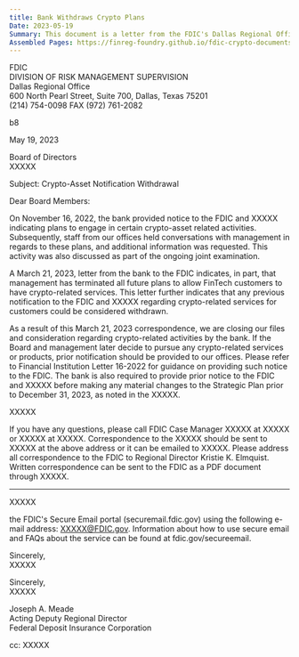 ```yaml
---
title: Bank Withdraws Crypto Plans
Date: 2023-05-19
Summary: This document is a letter from the FDIC's Dallas Regional Office to a bank's Board of Directors regarding the withdrawal of a crypto-asset notification. The letter acknowledges that the bank had previously notified the FDIC about plans to engage in crypto-asset related activities on November 16, 2022, which led to conversations between FDIC staff and bank management and requests for additional information. The letter confirms that the bank has terminated all future plans to allow FinTech customers to have crypto-related services, as indicated in the bank's March 21, 2023 letter, and that the FDIC is closing its files regarding the bank's crypto-related activities. The letter advises that if the bank decides to pursue crypto-related services in the future, it should provide prior notification to the FDIC, referencing Financial Institution Letter 16-2022 for guidance. (AI-generated)
Assembled Pages: https://finreg-foundry.github.io/fdic-crypto-documents//assets/assembled_pages/document_42498.pdf
---
```

FDIC  
DIVISION OF RISK MANAGEMENT SUPERVISION  
Dallas Regional Office  
600 North Pearl Street, Suite 700, Dallas, Texas 75201  
(214) 754-0098 FAX (972) 761-2082  

b8  

May 19, 2023  

Board of Directors  
XXXXX  

Subject: Crypto-Asset Notification Withdrawal  

Dear Board Members:  

On November 16, 2022, the bank provided notice to the FDIC and XXXXX indicating plans to engage in certain crypto-asset related activities. Subsequently, staff from our offices held conversations with management in regards to these plans, and additional information was requested. This activity was also discussed as part of the ongoing joint examination.  

A March 21, 2023, letter from the bank to the FDIC indicates, in part, that management has terminated all future plans to allow FinTech customers to have crypto-related services. This letter further indicates that any previous notification to the FDIC and XXXXX regarding crypto-related services for customers could be considered withdrawn.  

As a result of this March 21, 2023 correspondence, we are closing our files and consideration regarding crypto-related activities by the bank. If the Board and management later decide to pursue any crypto-related services or products, prior notification should be provided to our offices. Please refer to Financial Institution Letter 16-2022 for guidance on providing such notice to the FDIC. The bank is also required to provide prior notice to the FDIC and XXXXX before making any material changes to the Strategic Plan prior to December 31, 2023, as noted in the XXXXX.  

XXXXX  

If you have any questions, please call FDIC Case Manager XXXXX at XXXXX or XXXXX at XXXXX. Correspondence to the XXXXX should be sent to XXXXX at the above address or it can be emailed to XXXXX. Please address all correspondence to the FDIC to Regional Director Kristie K. Elmquist. Written correspondence can be sent to the FDIC as a PDF document through XXXXX.  


---

XXXXX

the FDIC's Secure Email portal (securemail.fdic.gov) using the following e-mail address: XXXXX@FDIC.gov. Information about how to use secure email and FAQs about the service can be found at fdic.gov/secureemail.

Sincerely,  
XXXXX

Sincerely,  
XXXXX

Joseph A. Meade  
Acting Deputy Regional Director  
Federal Deposit Insurance Corporation

cc: XXXXX